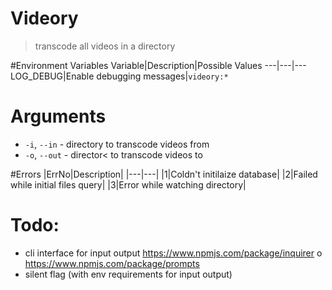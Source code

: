 # Videory
> transcode all videos in a directory

#Environment Variables
Variable|Description|Possible Values
---|---|---
LOG_DEBUG|Enable debugging messages|`videory:*`

# Arguments
- `-i`, `--in` - directory to transcode videos from
- `-o`, `--out` - director< to transcode videos to

#Errors
|ErrNo|Description|
|---|---|
|1|Coldn't initilaize database|
|2|Failed while initial files query|
|3|Error while watching directory|

# Todo:
- cli interface for input output https://www.npmjs.com/package/inquirer o https://www.npmjs.com/package/prompts
- silent flag (with env requirements for input output) 
